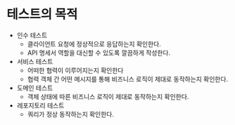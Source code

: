 <div class=markdown-body>

# 테스트의 목적


- 인수 테스트
    - 클라이언트 요청에 정상적으로 응답하는지 확인한다.
    - API 명세서 역할을 대신할 수 있도록 깔끔하게 작성한다.
- 서비스 테스트
    - 어떠한 협력이 이루어지는지 확인한다
    - 협력 객체 간 어떤 메시지를 통해 비즈니스 로직이 제대로 동작하는지 확인한다.
- 도메인 테스트
    - 객체 상태에 따른 비즈니스 로직이 제대로 동작하는지 확인한다.
- 레포지토리 테스트
    - 쿼리가 정상 동작하는지 확인한다.

</div>
